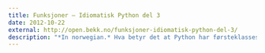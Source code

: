```yaml
---
title: Funksjoner — Idiomatisk Python del 3
date: 2012-10-22
external: http://open.bekk.no/funksjoner-idiomatisk-python-del-3/
description: "*In norwegian.* Hva betyr det at Python har førsteklasses funksjoner? Hvordan kan og bør en bruke disse? Og har egentlig dekoratorer med dette å gjøre?"
---
```

